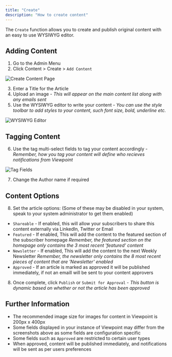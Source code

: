 ```yaml
---
title: "Create"
description: "How to create content"
---
```


The `Create` function allows you to create and publish original content with an easy to use WYSIWYG editor.

## Adding Content

1. Go to the Admin Menu
2. Click Content > Create > `Add Content`

![Create Content Page](/assets/content/create-page.png)

3. Enter a Title for the Article
4. Upload an image - *This will appear on the main content list along with any emails sent*
5. Use the WYSIWYG editor to write your content - *You can use the style toolbar to add styles to your content, such font size, bold, underline etc.*

![WYSIWYG Editor](/assets/content/wysiwyg.png)

## Tagging Content

6. Use the tag multi-select fields to tag your content accordingly - *Remember, how you tag your content will define who recieves notifications from Viewpoint*

![Tag Fields](/assets/content/tagfields.png)

7. Change the Author name if required

## Content Options

8. Set the article options:
(Some of these may be disabled in your system, speak to your system administrator to get them enabled)
- `Shareable` - If enabled, this will allow your subscribers to share this content externally via LinkedIn, Twitter or Email
- `Featured` - If enabled, This will add the content to the featured section of the subscriber homepage *Remember, the featured section on the homepage only contains the 3 most recent 'featured' content*
- `Newsletter` - If enabled, This will add the content to the next Weekly Newsletter *Remember, the newsletter only contains the 8 most recent pieces of content that are 'Newsletter' enabled*
- `Approved` - If an article is marked as approved it will be published immediately, if not an emaill will be sent to your content approvers

8. Once complete, click `Publish` or `Submit for Approval` - *This button is dynamic based on whether or not the article has been approved*

## Further Information

- The recommended image size for images for content in Viewpoint is 200px x 400px
- Some fields displayed in your instance of Viewpoint may differ from the screenshots above as some fields are configuration specific
- Some fields such as `Approved` are restricted to certain user types
- When approved, content will be published immediately, and notifications will be sent as per users preferences



